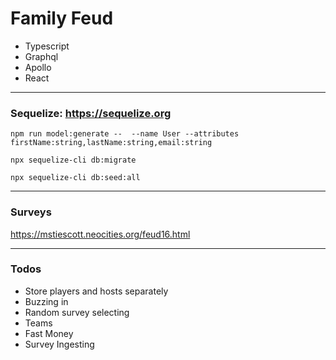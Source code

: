 # Family Feud

- Typescript
- Graphql
- Apollo
- React

---

### Sequelize: https://sequelize.org

```
npm run model:generate --  --name User --attributes firstName:string,lastName:string,email:string

npx sequelize-cli db:migrate

npx sequelize-cli db:seed:all
```

---

### Surveys

https://mstiescott.neocities.org/feud16.html

---

### Todos

- Store players and hosts separately
- Buzzing in
- Random survey selecting
- Teams
- Fast Money
- Survey Ingesting
